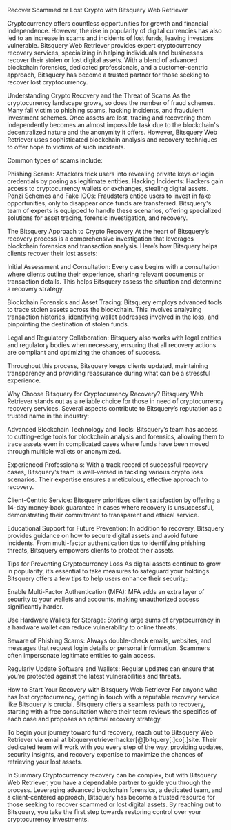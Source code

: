 
Recover Scammed or Lost Crypto with Bitsquery Web Retriever

Cryptocurrency offers countless opportunities for growth and financial independence. However, the rise in popularity of digital currencies has also led to an increase in scams and incidents of lost funds, leaving investors vulnerable. Bitsquery Web Retriever provides expert cryptocurrency recovery services, specializing in helping individuals and businesses recover their stolen or lost digital assets. With a blend of advanced blockchain forensics, dedicated professionals, and a customer-centric approach, Bitsquery has become a trusted partner for those seeking to recover lost cryptocurrency.

Understanding Crypto Recovery and the Threat of Scams
As the cryptocurrency landscape grows, so does the number of fraud schemes. Many fall victim to phishing scams, hacking incidents, and fraudulent investment schemes. Once assets are lost, tracing and recovering them independently becomes an almost impossible task due to the blockchain's decentralized nature and the anonymity it offers. However, Bitsquery Web Retriever uses sophisticated blockchain analysis and recovery techniques to offer hope to victims of such incidents.

Common types of scams include:

Phishing Scams: Attackers trick users into revealing private keys or login credentials by posing as legitimate entities.
Hacking Incidents: Hackers gain access to cryptocurrency wallets or exchanges, stealing digital assets.
Ponzi Schemes and Fake ICOs: Fraudsters entice users to invest in fake opportunities, only to disappear once funds are transferred.
Bitsquery's team of experts is equipped to handle these scenarios, offering specialized solutions for asset tracing, forensic investigation, and recovery.

The Bitsquery Approach to Crypto Recovery
At the heart of Bitsquery’s recovery process is a comprehensive investigation that leverages blockchain forensics and transaction analysis. Here’s how Bitsquery helps clients recover their lost assets:

Initial Assessment and Consultation: Every case begins with a consultation where clients outline their experience, sharing relevant documents or transaction details. This helps Bitsquery assess the situation and determine a recovery strategy.

Blockchain Forensics and Asset Tracing: Bitsquery employs advanced tools to trace stolen assets across the blockchain. This involves analyzing transaction histories, identifying wallet addresses involved in the loss, and pinpointing the destination of stolen funds.

Legal and Regulatory Collaboration: Bitsquery also works with legal entities and regulatory bodies when necessary, ensuring that all recovery actions are compliant and optimizing the chances of success.

Throughout this process, Bitsquery keeps clients updated, maintaining transparency and providing reassurance during what can be a stressful experience.

Why Choose Bitsquery for Cryptocurrency Recovery?
Bitsquery Web Retriever stands out as a reliable choice for those in need of cryptocurrency recovery services. Several aspects contribute to Bitsquery’s reputation as a trusted name in the industry:

Advanced Blockchain Technology and Tools: Bitsquery’s team has access to cutting-edge tools for blockchain analysis and forensics, allowing them to trace assets even in complicated cases where funds have been moved through multiple wallets or anonymized.

Experienced Professionals: With a track record of successful recovery cases, Bitsquery’s team is well-versed in tackling various crypto loss scenarios. Their expertise ensures a meticulous, effective approach to recovery.

Client-Centric Service: Bitsquery prioritizes client satisfaction by offering a 14-day money-back guarantee in cases where recovery is unsuccessful, demonstrating their commitment to transparent and ethical service.

Educational Support for Future Prevention: In addition to recovery, Bitsquery provides guidance on how to secure digital assets and avoid future incidents. From multi-factor authentication tips to identifying phishing threats, Bitsquery empowers clients to protect their assets.

Tips for Preventing Cryptocurrency Loss
As digital assets continue to grow in popularity, it’s essential to take measures to safeguard your holdings. Bitsquery offers a few tips to help users enhance their security:

Enable Multi-Factor Authentication (MFA): MFA adds an extra layer of security to your wallets and accounts, making unauthorized access significantly harder.

Use Hardware Wallets for Storage: Storing large sums of cryptocurrency in a hardware wallet can reduce vulnerability to online threats.

Beware of Phishing Scams: Always double-check emails, websites, and messages that request login details or personal information. Scammers often impersonate legitimate entities to gain access.

Regularly Update Software and Wallets: Regular updates can ensure that you’re protected against the latest vulnerabilities and threats.

How to Start Your Recovery with Bitsquery Web Retriever
For anyone who has lost cryptocurrency, getting in touch with a reputable recovery service like Bitsquery is crucial. Bitsquery offers a seamless path to recovery, starting with a free consultation where their team reviews the specifics of each case and proposes an optimal recovery strategy.

To begin your journey toward fund recovery, reach out to Bitsquery Web Retriever via email at bitqueryretrieverhacker[@]bitquery[.]co[.]site. Their dedicated team will work with you every step of the way, providing updates, security insights, and recovery expertise to maximize the chances of retrieving your lost assets.

In Summary
Cryptocurrency recovery can be complex, but with Bitsquery Web Retriever, you have a dependable partner to guide you through the process. Leveraging advanced blockchain forensics, a dedicated team, and a client-centered approach, Bitsquery has become a trusted resource for those seeking to recover scammed or lost digital assets. By reaching out to Bitsquery, you take the first step towards restoring control over your cryptocurrency investments.
